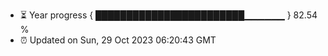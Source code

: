 - ⏳ Year progress { ████████████████████████▁▁▁▁▁▁ } 82.54 %
- ⏰ Updated on Sun, 29 Oct 2023 06:20:43 GMT

